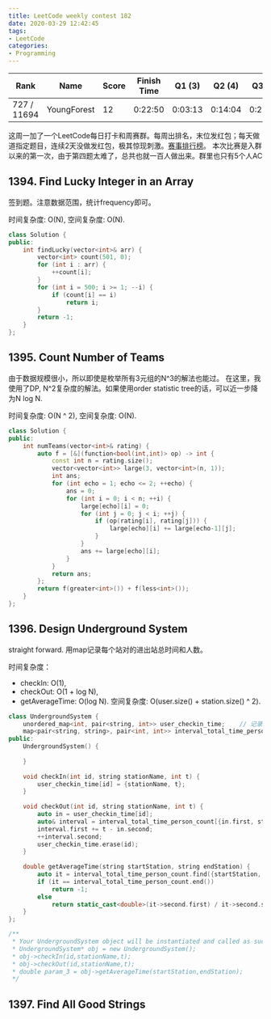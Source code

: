 ```yaml
---
title: LeetCode weekly contest 182
date: 2020-03-29 12:42:45
tags:
- LeetCode
categories:
- Programming
---
```



| Rank |	Name |	Score |	Finish Time | 	Q1 (3) |	Q2 (4) |	Q3 (5) |	Q4 (8)|
|--|--|--|--|--|--|--|--|
| 727 / 11694 |	YoungForest | 12 | 	0:22:50 | 0:03:13 | 0:14:04 |  0:22:50 | null |

这周一加了一个LeetCode每日打卡和周赛群。每周出排名，末位发红包；每天做道指定题目，连续2天没做发红包，极其惊现刺激。[赛事排行榜](https://wisdompeak.github.io/lc-score-board/)。
本次比赛是入群以来的第一次，由于第四题太难了，总共也就一百人做出来。群里也只有5个人AC

## 1394. Find Lucky Integer in an Array

签到题。注意数据范围，统计frequency即可。

时间复杂度: O(N),
空间复杂度: O(N).

```cpp
class Solution {
public:
    int findLucky(vector<int>& arr) {
        vector<int> count(501, 0);
        for (int i : arr) {
            ++count[i];
        }
        for (int i = 500; i >= 1; --i) {
            if (count[i] == i)
                return i;
        }
        return -1;
    }
};
```

## 1395. Count Number of Teams

由于数据规模很小，所以即使是枚举所有3元组的N^3的解法也能过。
在这里，我使用了DP, N^2复杂度的解法。如果使用order statistic tree的话，可以近一步降为N log N.

时间复杂度: O(N ^ 2),
空间复杂度: O(N).

```cpp
class Solution {
public:
    int numTeams(vector<int>& rating) {
        auto f = [&](function<bool(int,int)> op) -> int {
            const int n = rating.size();
            vector<vector<int>> large(3, vector<int>(n, 1));
            int ans;
            for (int echo = 1; echo <= 2; ++echo) {
                ans = 0;
                for (int i = 0; i < n; ++i) {
                    large[echo][i] = 0;
                    for (int j = 0; j < i; ++j) {
                        if (op(rating[i], rating[j])) {
                            large[echo][i] += large[echo-1][j];
                        }
                    }
                    ans += large[echo][i];
                }
            }
            return ans;
        };
        return f(greater<int>()) + f(less<int>());
    }
};
```

## 1396. Design Underground System

straight forward.
用map记录每个站对的进出站总时间和人数。

时间复杂度：
- checkIn: O(1),
- checkOut: O(1 + log N),
- getAverageTime: O(log N).
空间复杂度: O(user.size() + station.size() ^ 2).

```cpp
class UndergroundSystem {
    unordered_map<int, pair<string, int>> user_checkin_time;    // 记录进站信息
    map<pair<string, string>, pair<int, int>> interval_total_time_person_count; // 记录2站之间流量的信息，总时间、人数
public:
    UndergroundSystem() {
        
    }
    
    void checkIn(int id, string stationName, int t) {
        user_checkin_time[id] = {stationName, t};
    }
    
    void checkOut(int id, string stationName, int t) {
        auto in = user_checkin_time[id];
        auto& interval = interval_total_time_person_count[{in.first, stationName}];
        interval.first += t - in.second;
        ++interval.second;
        user_checkin_time.erase(id);
    }
    
    double getAverageTime(string startStation, string endStation) {
        auto it = interval_total_time_person_count.find({startStation, endStation});
        if (it == interval_total_time_person_count.end())
            return -1;
        else
            return static_cast<double>(it->second.first) / it->second.second;
    }
};

/**
 * Your UndergroundSystem object will be instantiated and called as such:
 * UndergroundSystem* obj = new UndergroundSystem();
 * obj->checkIn(id,stationName,t);
 * obj->checkOut(id,stationName,t);
 * double param_3 = obj->getAverageTime(startStation,endStation);
 */
```

## 1397. Find All Good Strings
